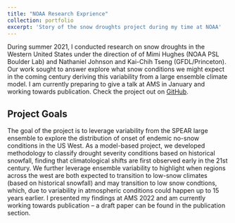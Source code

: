 ```yaml
---
title: "NOAA Research Exprience"
collection: portfolio
excerpt: 'Story of the snow droughts project during my time at NOAA'
---
```

During summer 2021, I conducted research on snow droughts in the Western United States under the direction of of Mimi Hughes (NOAA PSL Boulder Lab) and Nathaniel Johnson and Kai-Chih Tseng (GFDL/Princeton). Our work sought to answer explore what snow conditions we might expect in the coming century deriving this variability from a large ensemble climate model. I am currently preparing to give a talk at AMS in January and working towards publication. Check the project out on [GitHub](https://github.com/Julians42/Snow_Droughts).

## Project Goals
The goal of the project is to leverage variability from the SPEAR large ensemble to explore the distribution of onset of endemic no-snow conditions in the US West. As a model-based project, we developed methodology to classify drought severity conditions based on historical snowfall, finding that climatological shifts are first observed early in the 21st century. We further leverage ensemble variability to highlight when regions across the west are both expected to transition to low-snow climates (based on historical snowfall) and may transition to low snow condtions, which, due to variability in atmospheric conditions could happen up to 15 years earlier. I presented my findings at AMS 2022 and am currently working towards publication – a draft paper can be found in the publication section.
